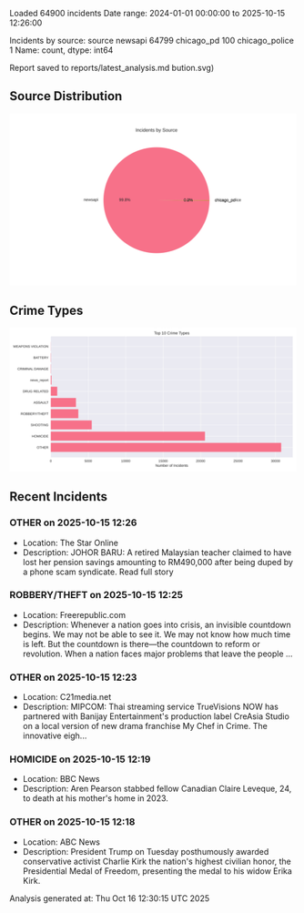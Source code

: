 
Loaded 64900 incidents
Date range: 2024-01-01 00:00:00 to 2025-10-15 12:26:00

Incidents by source:
source
newsapi           64799
chicago_pd          100
chicago_police        1
Name: count, dtype: int64

Report saved to reports/latest_analysis.md
bution.svg)

## Source Distribution
![Source Distribution](images/source_distribution.svg)

## Crime Types
![Crime Types](images/crime_types.svg)

## Recent Incidents

### OTHER on 2025-10-15 12:26
- Location: The Star Online
- Description: JOHOR BARU: A retired Malaysian teacher claimed to have lost her pension savings amounting to RM490,000 after being duped by a phone scam syndicate. Read full story


### ROBBERY/THEFT on 2025-10-15 12:25
- Location: Freerepublic.com
- Description: Whenever a nation goes into crisis, an invisible countdown begins. We may not be able to see it. We may not know how much time is left. But the countdown is there—the countdown to reform or revolution. When a nation faces major problems that leave the people …


### OTHER on 2025-10-15 12:23
- Location: C21media.net
- Description: MIPCOM: Thai streaming service TrueVisions NOW has partnered with Banijay Entertainment's production label CreAsia Studio on a local version of new drama franchise My Chef in Crime. The innovative eigh...


### HOMICIDE on 2025-10-15 12:19
- Location: BBC News
- Description: Aren Pearson stabbed fellow Canadian Claire Leveque, 24, to death at his mother's home in 2023.


### OTHER on 2025-10-15 12:18
- Location: ABC News
- Description: President Trump on Tuesday posthumously awarded conservative activist Charlie Kirk the nation's highest civilian honor, the Presidential Medal of Freedom, presenting the medal to his widow Erika Kirk.

Analysis generated at: Thu Oct 16 12:30:15 UTC 2025
